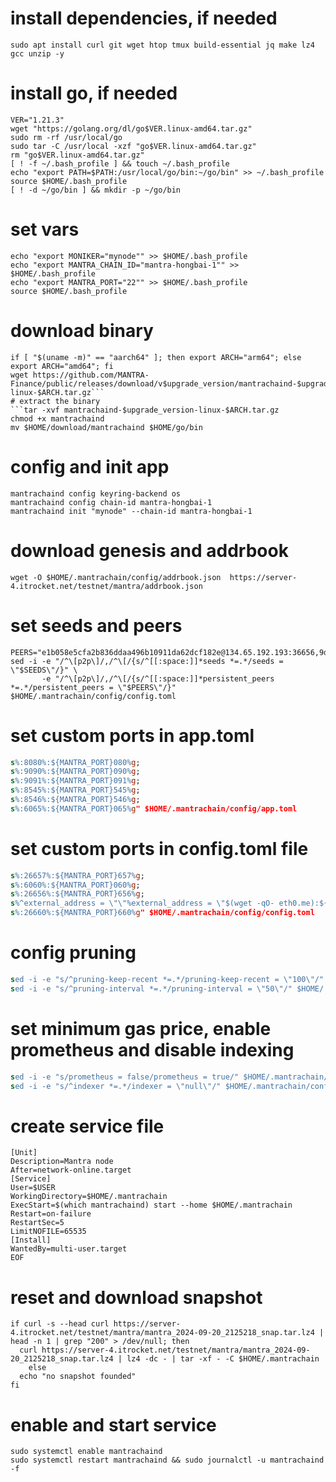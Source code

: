# install dependencies, if needed
```sudo apt update && sudo apt upgrade -y
sudo apt install curl git wget htop tmux build-essential jq make lz4 gcc unzip -y
```
# install go, if needed
```cd $HOME
VER="1.21.3"
wget "https://golang.org/dl/go$VER.linux-amd64.tar.gz"
sudo rm -rf /usr/local/go
sudo tar -C /usr/local -xzf "go$VER.linux-amd64.tar.gz"
rm "go$VER.linux-amd64.tar.gz"
[ ! -f ~/.bash_profile ] && touch ~/.bash_profile
echo "export PATH=$PATH:/usr/local/go/bin:~/go/bin" >> ~/.bash_profile
source $HOME/.bash_profile
[ ! -d ~/go/bin ] && mkdir -p ~/go/bin
```

# set vars
```echo "export WALLET="wallet"" >> $HOME/.bash_profile
echo "export MONIKER="mynode"" >> $HOME/.bash_profile
echo "export MANTRA_CHAIN_ID="mantra-hongbai-1"" >> $HOME/.bash_profile
echo "export MANTRA_PORT="22"" >> $HOME/.bash_profile
source $HOME/.bash_profile
```

# download binary
```upgrade_version="3.0.0"
if [ "$(uname -m)" == "aarch64" ]; then export ARCH="arm64"; else export ARCH="amd64"; fi
wget https://github.com/MANTRA-Finance/public/releases/download/v$upgrade_version/mantrachaind-$upgrade_version-linux-$ARCH.tar.gz```
# extract the binary
```tar -xvf mantrachaind-$upgrade_version-linux-$ARCH.tar.gz
chmod +x mantrachaind
mv $HOME/download/mantrachaind $HOME/go/bin
```

# config and init app
```mantrachaind config node tcp://localhost:${MANTRA_PORT}657
mantrachaind config keyring-backend os
mantrachaind config chain-id mantra-hongbai-1
mantrachaind init "mynode" --chain-id mantra-hongbai-1
```

# download genesis and addrbook
```wget -O $HOME/.mantrachain/config/genesis.json https://server-4.itrocket.net/testnet/mantra/genesis.json
wget -O $HOME/.mantrachain/config/addrbook.json  https://server-4.itrocket.net/testnet/mantra/addrbook.json
```

# set seeds and peers
```SEEDS=""
PEERS="e1b058e5cfa2b836ddaa496b10911da62dcf182e@134.65.192.193:36656,9d8acd0a6a0320ef705feb16757e14aca8b80bc0@81.17.98.206:26656,e4ab5611faceed5063357828b5e9a0ca5f26d15b@185.225.32.30:27656,30235fa097d100a14d2b534fdbf67e34e8d5f6cf@139.45.205.60:21656,33cf22311a510b01552fb1e323add74c641f01c5@65.109.62.39:18656,461895a08760159547c7b307f5a715f8f16feda8@46.166.140.185:26656,4108fe9fcb51967c16866b0b9c5bc14b4326afb0@65.108.78.101:14356,042c33fb6929d4d8a1f3d1c25694912ef1d6673e@162.55.245.144:2040,73cfc9b8f63aa9dbb923163854221db768039847@94.237.56.172:26656"
sed -i -e "/^\[p2p\]/,/^\[/{s/^[[:space:]]*seeds *=.*/seeds = \"$SEEDS\"/}" \
       -e "/^\[p2p\]/,/^\[/{s/^[[:space:]]*persistent_peers *=.*/persistent_peers = \"$PEERS\"/}" $HOME/.mantrachain/config/config.toml
```


# set custom ports in app.toml
```sed -i.bak -e "s%:1317%:${MANTRA_PORT}317%g;
s%:8080%:${MANTRA_PORT}080%g;
s%:9090%:${MANTRA_PORT}090%g;
s%:9091%:${MANTRA_PORT}091%g;
s%:8545%:${MANTRA_PORT}545%g;
s%:8546%:${MANTRA_PORT}546%g;
s%:6065%:${MANTRA_PORT}065%g" $HOME/.mantrachain/config/app.toml
```

# set custom ports in config.toml file
```sed -i.bak -e "s%:26658%:${MANTRA_PORT}658%g;
s%:26657%:${MANTRA_PORT}657%g;
s%:6060%:${MANTRA_PORT}060%g;
s%:26656%:${MANTRA_PORT}656%g;
s%^external_address = \"\"%external_address = \"$(wget -qO- eth0.me):${MANTRA_PORT}656\"%;
s%:26660%:${MANTRA_PORT}660%g" $HOME/.mantrachain/config/config.toml
```

# config pruning
```sed -i -e "s/^pruning *=.*/pruning = \"custom\"/" $HOME/.mantrachain/config/app.toml
sed -i -e "s/^pruning-keep-recent *=.*/pruning-keep-recent = \"100\"/" $HOME/.mantrachain/config/app.toml
sed -i -e "s/^pruning-interval *=.*/pruning-interval = \"50\"/" $HOME/.mantrachain/config/app.toml
```

# set minimum gas price, enable prometheus and disable indexing
```sed -i 's|minimum-gas-prices =.*|minimum-gas-prices = "0.0002uom"|g' $HOME/.mantrachain/config/app.toml
sed -i -e "s/prometheus = false/prometheus = true/" $HOME/.mantrachain/config/config.toml
sed -i -e "s/^indexer *=.*/indexer = \"null\"/" $HOME/.mantrachain/config/config.toml
```

# create service file
```sudo tee /etc/systemd/system/mantrachaind.service > /dev/null <<EOF
[Unit]
Description=Mantra node
After=network-online.target
[Service]
User=$USER
WorkingDirectory=$HOME/.mantrachain
ExecStart=$(which mantrachaind) start --home $HOME/.mantrachain
Restart=on-failure
RestartSec=5
LimitNOFILE=65535
[Install]
WantedBy=multi-user.target
EOF
```

# reset and download snapshot
```mantrachaind tendermint unsafe-reset-all --home $HOME/.mantrachain
if curl -s --head curl https://server-4.itrocket.net/testnet/mantra/mantra_2024-09-20_2125218_snap.tar.lz4 | head -n 1 | grep "200" > /dev/null; then
  curl https://server-4.itrocket.net/testnet/mantra/mantra_2024-09-20_2125218_snap.tar.lz4 | lz4 -dc - | tar -xf - -C $HOME/.mantrachain
    else
  echo "no snapshot founded"
fi
```

# enable and start service
```sudo systemctl daemon-reload
sudo systemctl enable mantrachaind
sudo systemctl restart mantrachaind && sudo journalctl -u mantrachaind -f
```
